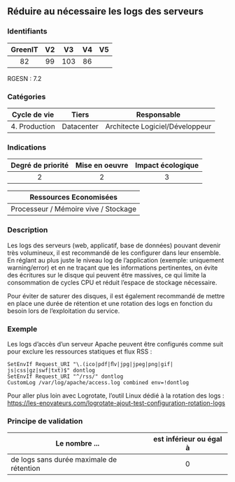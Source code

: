 ## Réduire au nécessaire les logs des serveurs

### Identifiants

| GreenIT |  V2  |  V3  |  V4  |  V5  |
|:-------:|:----:|:----:|:----:|:----:|
|   82    |  99  |  103 |  86  |      |

RGESN : 7.2

### Catégories

| Cycle de vie |  Tiers  |  Responsable  |
|:---------:|:----:|:----:|
| 4. Production | Datacenter | Architecte Logiciel/Développeur |

### Indications

| Degré de priorité |      Mise en oeuvre       |  Impact écologique    |
|:-------------------:|:-------------------------:|:---------------------:|
| 2 | 2 | 3 |

|Ressources Economisées                                      |
|:----------------------------------------------------------:|
|  Processeur / Mémoire vive / Stockage  |

### Description

Les logs des serveurs (web, applicatif, base de données) pouvant devenir très volumineux, il est recommandé de les configurer dans leur ensemble.
En réglant au plus juste le niveau log de l’application (exemple: uniquement warning/error) et en ne traçant que les informations pertinentes,
on évite des écritures sur le disque qui peuvent être massives, ce qui limite la consommation de cycles CPU et réduit l’espace de stockage nécessaire.

Pour éviter de saturer des disques, il est également recommandé de mettre en place une durée de rétention et une rotation des logs en fonction du besoin lors de l’exploitation du service.

### Exemple

Les logs d’accès d’un serveur Apache peuvent être configurés comme suit pour exclure les ressources statiques et flux RSS :

```apacheconf
SetEnvIf Request_URI "\.(ico|pdf|ﬂv|jpg|jpeg|png|gif| js|css|gz|swf|txt)$" dontlog
SetEnvIf Request_URI "^/rss/" dontlog
CustomLog /var/log/apache/access.log combined env=!dontlog
```

Pour aller plus loin avec Logrotate, l’outil Linux dédié à la rotation des logs : https://les-enovateurs.com/logrotate-ajout-test-configuration-rotation-logs

### Principe de validation

| Le nombre ...     | est inférieur ou égal à   |  
|-------------------|:-------------------------:|
|de logs sans durée maximale de rétention   | 0  |
